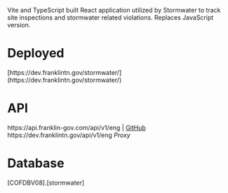 <p>Vite and TypeScript built React application utilized by Stormwater to track site inspections and stormwater related violations.  Replaces JavaScript version.</p>

<h1>Deployed</h1>
[https://dev.franklintn.gov/stormwater/](https://dev.franklintn.gov/stormwater/)

<h1>API</h1>
https://api.franklin-gov.com/api/v1/eng | <a href="https://github.com/City-of-Franklin-IT/eng-api" target="_blank">GitHub</a><br>
https://dev.franklintn.gov/api/v1/eng <em>Proxy</em>

<h1>Database</h1>
[COFDBV08].[stormwater]
